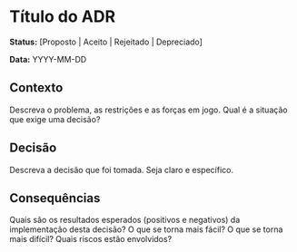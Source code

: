 # Título do ADR

**Status:** [Proposto | Aceito | Rejeitado | Depreciado]

**Data:** YYYY-MM-DD

## Contexto

Descreva o problema, as restrições e as forças em jogo. Qual é a situação que exige uma decisão?

## Decisão

Descreva a decisão que foi tomada. Seja claro e específico.

## Consequências

Quais são os resultados esperados (positivos e negativos) da implementação desta decisão? O que se torna mais fácil? O que se torna mais difícil? Quais riscos estão envolvidos?
